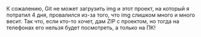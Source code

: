 К сожалению, Git не может загрузить img и этот проект, на который я потратил 4 дня, провалился из-за того, что img слишком много и много весит. Так что, если кто-то хочет, дам ZIP с проектом, но тогда на телефонах его нельзя будет посмотреть, а только на ПК!

